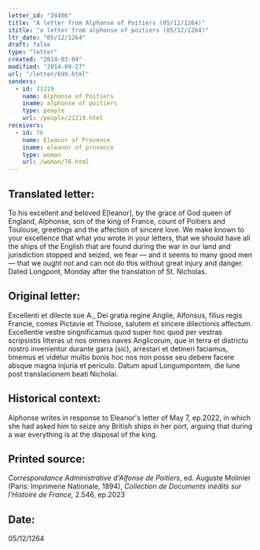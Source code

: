 ```yaml
---
letter_id: "24406"
title: "A letter from Alphonse of Poitiers (05/12/1264)"
ititle: "a letter from alphonse of poitiers (05/12/1264)"
ltr_date: "05/12/1264"
draft: false
type: "letter"
created: "2014-03-04"
modified: "2014-09-27"
url: "/letter/699.html"
senders:
  - id: 21219
    name: Alphonse of Poitiers
    iname: alphonse of poitiers
    type: people
    url: /people/21219.html
receivers:
  - id: 76
    name: Eleanor of Provence
    iname: eleanor of provence
    type: woman
    url: /woman/76.html
---
```

<h2> Translated letter:</h2>To his excellent and beloved E[leanor], by the grace of God queen of England, Alphonse, son of the king of France, count of Poitiers and Toulouse, greetings and the affection of sincere love.
We make known to your excellence that what you wrote in your letters, that we should have all the ships of the English that are found during the war in our land and jurisdiction stopped and seized, we fear — and it seems to many good men — that we ought not and can not do this without great injury and danger.
Dated Longpont, Monday after the translation of St. Nicholas.
<h2 class="mt-4"> Original letter:</h2>Excellenti et dilecte sue A., Dei gratia regine Anglie, Alfonsus, filius regis Francie, comes Pictavie et Tholose, salutem et sincere dilectionis affectum. Excellentie vestre singnificamus quod super hoc quod per vestras scripsistis litteras ut nos omnes naves Anglicorum, que in terra et districtu nostro invenientur durante garra (sic), arrestari et detineri faciamus, timemus et videtur multis bonis hoc nos non posse seu debere facere absque magna injuria et periculo. Datum apud Longumpontem, die lune post translacionem beati Nicholai.
<h2 class="mt-4"> Historical context:</h2>Alphonse writes in response to Eleanor's letter of May 7, ep.2022, in which she had asked him to seize any British ships in her port, arguing that during a war everything is at the disposal of the king.
<h2 class="mt-4"> Printed source:</h2><p><em>Correspondance Administrative d'Alfonse de Poitiers</em>, ed. Auguste Molinier (Paris: Imprimerie Nationale, 1894), <em>Collection de Documents inédits sur l'Histoire de France,</em> 2.546, ep.2023</p><h2 class="mt-4"> Date:</h2>05/12/1264